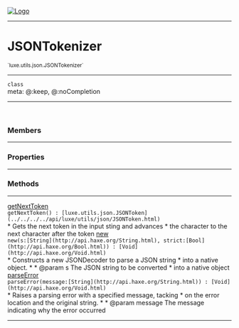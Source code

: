
[![Logo](../../../../images/logo.png)](../../../../api/index.html)

---


<h1>JSONTokenizer</h1>
<small>`luxe.utils.json.JSONTokenizer`</small>



<hr/>

`class`<br/><span class="meta">
meta: @:keep, @:noCompletion</span>

<hr/>


&nbsp;
&nbsp;




<h3>Members</h3> <hr/>

<h3>Properties</h3> <hr/>

<h3>Methods</h3> <hr/><span class="method apipage">
            <a name="getNextToken"><a class="lift" href="#getNextToken">getNextToken</a></a><div class="clear"></div>
            <code class="signature apipage">getNextToken() : [luxe.utils.json.JSONToken](../../../../api/luxe/utils/json/JSONToken.html)</code><br/><span class="small_desc_flat">* Gets the next token in the input sting and advances
    * the character to the next character after the token</span>


</span>
<span class="method apipage">
            <a name="new"><a class="lift" href="#new">new</a></a><div class="clear"></div>
            <code class="signature apipage">new(s:[String](http://api.haxe.org/String.html)<span></span>, strict:[Bool](http://api.haxe.org/Bool.html)<span></span>) : [Void](http://api.haxe.org/Void.html)</code><br/><span class="small_desc_flat">* Constructs a new JSONDecoder to parse a JSON string
     * into a native object.
     *
     * @param s The JSON string to be converted
     *      into a native object</span>


</span>
<span class="method apipage">
            <a name="parseError"><a class="lift" href="#parseError">parseError</a></a><div class="clear"></div>
            <code class="signature apipage">parseError(message:[String](http://api.haxe.org/String.html)<span></span>) : [Void](http://api.haxe.org/Void.html)</code><br/><span class="small_desc_flat">* Raises a parsing error with a specified message, tacking
     * on the error location and the original string.
     *
     * @param message The message indicating why the error occurred</span>


</span>



<hr/>

&nbsp;
&nbsp;
&nbsp;
&nbsp;